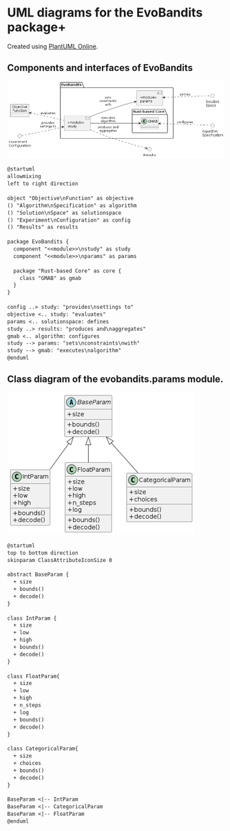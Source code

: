 # UML diagrams for the EvoBandits package+

Created using [PlantUML Online](https://plantuml.online/uml/2orEBLBGjLDmB2Z8oKnEBCdCprEmKYXABInDBIxXIamkoInBB4b5bkP2LgeBr1eACWAafxWWFwyubIib5Qis0000).

## Components and interfaces of EvoBandits

![Components and interfaces of EvoBandits](_plots/uml_modules_and_interfaces.png)

```txt
@startuml
allowmixing
left to right direction

object "Objective\nFunction" as objective
() "Algorithm\nSpecification" as algorithm
() "Solution\nSpace" as solutionspace
() "Experiment\nConfiguration" as config
() "Results" as results

package EvoBandits {
  component "<<module>>\nstudy" as study
  component "<<module>>\nparams" as params
  
  package "Rust-based Core" as core {
    class "GMAB" as gmab
  }
}

config ..> study: "provides\nsettings to"
objective <.. study: "evaluates"
params <.. solutionspace: defines
study ..> results: "produces and\naggregates"
gmab <.. algorithm: configures
study --> params: "sets\nconstraints\nwith"
study --> gmab: "executes\nalgorithm"
@enduml
```

## Class diagram of the evobandits.params module.

![Class diagram of the evobandits.params module](_plots/uml_params_class_diagram.png)

```txt
@startuml
top to bottom direction
skinparam ClassAttributeIconSize 0

abstract BaseParam {
  + size
  + bounds()
  + decode()
}

class IntParam {
  + size
  + low
  + high
  + bounds()
  + decode()
}

class FloatParam{
  + size
  + low
  + high
  + n_steps
  + log
  + bounds()
  + decode()
}

class CategoricalParam{
  + size
  + choices
  + bounds()
  + decode()
}

BaseParam <|-- IntParam
BaseParam <|-- CategoricalParam
BaseParam <|-- FloatParam
@enduml
```